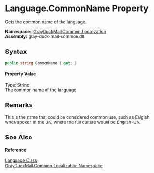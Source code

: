 Language.CommonName Property
============================
Gets the common name of the language.

  **Namespace:**  [GrayDuckMail.Common.Localization][1]  
  **Assembly:** gray-duck-mail-common.dll

Syntax
------

```csharp
public string CommonName { get; }
```

#### Property Value
Type: [String][2]  
 The common name of the language. 

Remarks
-------
 This is the name that could be considered common use, such as Enlgish when spoken in the UK, where the full culture would be English-UK. 

See Also
--------

#### Reference
[Language Class][3]  
[GrayDuckMail.Common.Localization Namespace][1]  

[1]: ../README.md
[2]: https://docs.microsoft.com/dotnet/api/system.string
[3]: README.md